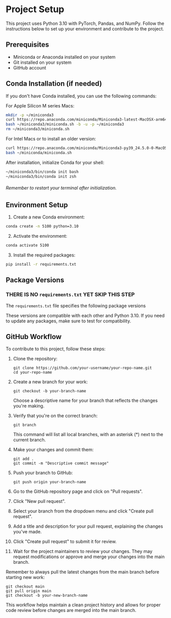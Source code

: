 # Project Setup

This project uses Python 3.10 with PyTorch, Pandas, and NumPy. Follow the instructions below to set up your environment and contribute to the project.

## Prerequisites

- Miniconda or Anaconda installed on your system
- Git installed on your system
- GitHub account

## Conda Installation (if needed)

If you don't have Conda installed, you can use the following commands:

For Apple Silicon M series Macs:

```bash
mkdir -p ~/miniconda3
curl https://repo.anaconda.com/miniconda/Miniconda3-latest-MacOSX-arm64.sh -o ~/miniconda3/miniconda.sh
bash ~/miniconda3/miniconda.sh -b -u -p ~/miniconda3
rm ~/miniconda3/miniconda.sh
```

For Intel Macs or to install an older version:
```bash
curl https://repo.anaconda.com/miniconda/Miniconda3-py39_24.5.0-0-MacOSX-x86_64.sh -o ~/miniconda/miniconda.sh
bash ~/miniconda/miniconda.sh
```

After installation, initialize Conda for your shell:
```bash
~/miniconda3/bin/conda init bash
~/miniconda3/bin/conda init zsh
```

###### Remember to restart your terminal after initialization.

## Environment Setup

1. Create a new Conda environment:

```bash
conda create -n 5100 python=3.10
```

2. Activate the environment:

```bash
conda activate 5100
```

3. Install the required packages:

```bash
pip install -r requirements.txt
```

## Package Versions

### THERE IS NO `requirements.txt` YET SKIP THIS STEP
The `requirements.txt` file specifies the following package versions

These versions are compatible with each other and Python 3.10. If you need to update any packages, make sure to test for compatibility.

## GitHub Workflow

To contribute to this project, follow these steps:

1. Clone the repository:
   ```
   git clone https://github.com/your-username/your-repo-name.git
   cd your-repo-name
   ```

2. Create a new branch for your work:
   ```
   git checkout -b your-branch-name
   ```
   Choose a descriptive name for your branch that reflects the changes you're making.

3. Verify that you're on the correct branch:
   ```
   git branch
   ```
   This command will list all local branches, with an asterisk (*) next to the current branch.

4. Make your changes and commit them:
   ```
   git add .
   git commit -m "Descriptive commit message"
   ```

5. Push your branch to GitHub:
   ```
   git push origin your-branch-name
   ```

6. Go to the GitHub repository page and click on "Pull requests".

7. Click "New pull request".

8. Select your branch from the dropdown menu and click "Create pull request".

9. Add a title and description for your pull request, explaining the changes you've made.

10. Click "Create pull request" to submit it for review.

11. Wait for the project maintainers to review your changes. They may request modifications or approve and merge your changes into the main branch.

Remember to always pull the latest changes from the main branch before starting new work:

```
git checkout main
git pull origin main
git checkout -b your-new-branch-name
```

This workflow helps maintain a clean project history and allows for proper code review before changes are merged into the main branch.

